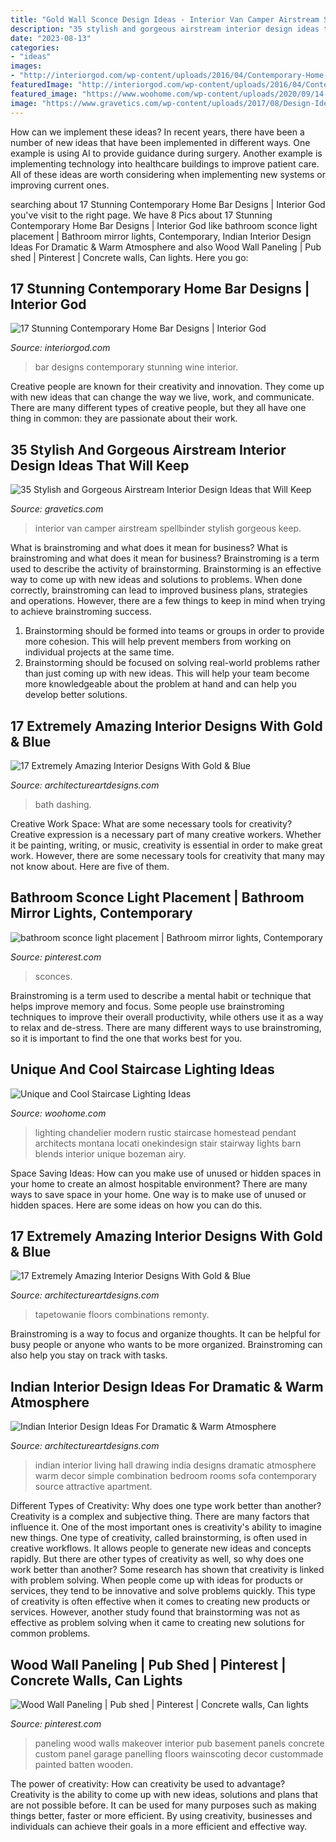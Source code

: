 ```yaml
---
title: "Gold Wall Sconce Design Ideas - Interior Van Camper Airstream Spellbinder Stylish Gorgeous Keep"
description: "35 stylish and gorgeous airstream interior design ideas that will keep"
date: "2023-08-13"
categories:
- "ideas"
images:
- "http://interiorgod.com/wp-content/uploads/2016/04/Contemporary-Home-Bar-Designs-wine-storage.jpg"
featuredImage: "http://interiorgod.com/wp-content/uploads/2016/04/Contemporary-Home-Bar-Designs-wine-storage.jpg"
featured_image: "https://www.woohome.com/wp-content/uploads/2020/09/14-Rustic-Chandelier-With-an-Airy-Openwork-Design.jpg"
image: "https://www.gravetics.com/wp-content/uploads/2017/08/Design-Ideas-for-Camper-Van.jpg"
---
```



How can we implement these ideas?
In recent years, there have been a number of new ideas that have been implemented in different ways. One example is using AI to provide guidance during surgery. Another example is implementing technology into healthcare buildings to improve patient care. All of these ideas are worth considering when implementing new systems or improving current ones.

	

		
searching about 17 Stunning Contemporary Home Bar Designs | Interior God you've visit to the right page. We have 8 Pics about 17 Stunning Contemporary Home Bar Designs | Interior God like bathroom sconce light placement | Bathroom mirror lights, Contemporary, Indian Interior Design Ideas For Dramatic &amp; Warm Atmosphere and also Wood Wall Paneling | Pub shed | Pinterest | Concrete walls, Can lights. Here you go:
		
    
## 17 Stunning Contemporary Home Bar Designs | Interior God

<img loading=lazy src="http://interiorgod.com/wp-content/uploads/2016/04/Contemporary-Home-Bar-Designs-wine-storage.jpg" onerror="this.onerror=null;this.src='https://tse4.mm.bing.net/th?id=OIP.9qsW3TAVwJu7cM2EmmnPHQHaLS&amp;pid=15.1';" alt="17 Stunning Contemporary Home Bar Designs | Interior God">

_Source: interiorgod.com_

>bar designs contemporary stunning wine interior. 

	

Creative people are known for their creativity and innovation. They come up with new ideas that can change the way we live, work, and communicate. There are many different types of creative people, but they all have one thing in common: they are passionate about their work.

    
## 35 Stylish And Gorgeous Airstream Interior Design Ideas That Will Keep

<img loading=lazy src="https://www.gravetics.com/wp-content/uploads/2017/08/Design-Ideas-for-Camper-Van.jpg" onerror="this.onerror=null;this.src='https://tse4.mm.bing.net/th?id=OIP.KOQhNcaCe3tRm1_ASQwgoAHaLH&amp;pid=15.1';" alt="35 Stylish and Gorgeous Airstream Interior Design Ideas that Will Keep">

_Source: gravetics.com_

>interior van camper airstream spellbinder stylish gorgeous keep. 

	

What is brainstroming and what does it mean for business?
What is brainstroming and what does it mean for business?
Brainstroming is a term used to describe the activity of brainstorming. Brainstorming is an effective way to come up with new ideas and solutions to problems. When done correctly, brainstroming can lead to improved business plans, strategies and operations. However, there are a few things to keep in mind when trying to achieve brainstroming success.

1) Brainstorming should be formed into teams or groups in order to provide more cohesion. This will help prevent members from working on individual projects at the same time.
2) Brainstorming should be focused on solving real-world problems rather than just coming up with new ideas. This will help your team become more knowledgeable about the problem at hand and can help you develop better solutions.

    
## 17 Extremely Amazing Interior Designs With Gold &amp; Blue

<img loading=lazy src="https://www.architectureartdesigns.com/wp-content/uploads/2016/03/11-24.jpg" onerror="this.onerror=null;this.src='https://tse1.mm.bing.net/th?id=OIP.4WB-M8Gg89BI_3bU_minVgAAAA&amp;pid=15.1';" alt="17 Extremely Amazing Interior Designs With Gold &amp; Blue">

_Source: architectureartdesigns.com_

>bath dashing. 

	

Creative Work Space: What are some necessary tools for creativity?
Creative expression is a necessary part of many creative workers. Whether it be painting, writing, or music, creativity is essential in order to make great work. However, there are some necessary tools for creativity that many may not know about. Here are five of them.

    
## Bathroom Sconce Light Placement | Bathroom Mirror Lights, Contemporary

<img loading=lazy src="https://i.pinimg.com/736x/e4/ae/27/e4ae27fbdaa07c09e4255bc117284bb1--bathroom-sconces.jpg" onerror="this.onerror=null;this.src='https://tse1.mm.bing.net/th?id=OIP.ntG4L6_288TV7d-sHUeU5QHaJQ&amp;pid=15.1';" alt="bathroom sconce light placement | Bathroom mirror lights, Contemporary">

_Source: pinterest.com_

>sconces. 

	

Brainstroming is a term used to describe a mental habit or technique that helps improve memory and focus. Some people use brainstroming techniques to improve their overall productivity, while others use it as a way to relax and de-stress. There are many different ways to use brainstroming, so it is important to find the one that works best for you.

    
## Unique And Cool Staircase Lighting Ideas

<img loading=lazy src="https://www.woohome.com/wp-content/uploads/2020/09/14-Rustic-Chandelier-With-an-Airy-Openwork-Design.jpg" onerror="this.onerror=null;this.src='https://tse4.mm.bing.net/th?id=OIP.TATU5_cm_71T5aDdFZXbHgHaLH&amp;pid=15.1';" alt="Unique and Cool Staircase Lighting Ideas">

_Source: woohome.com_

>lighting chandelier modern rustic staircase homestead pendant architects montana locati onekindesign stair stairway lights barn blends interior unique bozeman airy. 

	

Space Saving Ideas: How can you make use of unused or hidden spaces in your home to create an almost hospitable environment?
There are many ways to save space in your home. One way is to make use of unused or hidden spaces. Here are some ideas on how you can do this.

    
## 17 Extremely Amazing Interior Designs With Gold &amp; Blue

<img loading=lazy src="https://www.architectureartdesigns.com/wp-content/uploads/2016/03/9-24.jpg" onerror="this.onerror=null;this.src='https://tse2.mm.bing.net/th?id=OIP.EFrq-74LuyUQOVhcjwz92QHaFj&amp;pid=15.1';" alt="17 Extremely Amazing Interior Designs With Gold &amp; Blue">

_Source: architectureartdesigns.com_

>tapetowanie floors combinations remonty. 

	

Brainstroming is a way to focus and organize thoughts. It can be helpful for busy people or anyone who wants to be more organized. Brainstroming can also help you stay on track with tasks.

    
## Indian Interior Design Ideas For Dramatic &amp; Warm Atmosphere

<img loading=lazy src="https://www.architectureartdesigns.com/wp-content/uploads/2015/02/634-630x420.jpg" onerror="this.onerror=null;this.src='https://tse2.mm.bing.net/th?id=OIP.B5KbezD1SqrZqlkR-f9w3gHaE8&amp;pid=15.1';" alt="Indian Interior Design Ideas For Dramatic &amp; Warm Atmosphere">

_Source: architectureartdesigns.com_

>indian interior living hall drawing india designs dramatic atmosphere warm decor simple combination bedroom rooms sofa contemporary source attractive apartment. 

	

Different Types of Creativity: Why does one type work better than another?
Creativity is a complex and subjective thing. There are many factors that influence it. One of the most important ones is creativity's ability to imagine new things. One type of creativity, called brainstorming, is often used in creative workflows. It allows people to generate new ideas and concepts rapidly. But there are other types of creativity as well, so why does one work better than another?
Some research has shown that creativity is linked with problem solving. When people come up with ideas for products or services, they tend to be innovative and solve problems quickly. This type of creativity is often effective when it comes to creating new products or services. However, another study found that brainstorming was not as effective as problem solving when it came to creating new solutions for common problems.

    
## Wood Wall Paneling | Pub Shed | Pinterest | Concrete Walls, Can Lights

<img loading=lazy src="https://s-media-cache-ak0.pinimg.com/736x/28/d4/9e/28d49e7f0014152ba8f36cb8d0cc552a.jpg" onerror="this.onerror=null;this.src='https://tse1.mm.bing.net/th?id=OIP.MISFiYbmdQj4s_OUp_fnBgHaLJ&amp;pid=15.1';" alt="Wood Wall Paneling | Pub shed | Pinterest | Concrete walls, Can lights">

_Source: pinterest.com_

>paneling wood walls makeover interior pub basement panels concrete custom panel garage panelling floors wainscoting decor custommade painted batten wooden. 

	

The power of creativity: How can creativity be used to advantage?
Creativity is the ability to come up with new ideas, solutions and plans that are not possible before. It can be used for many purposes such as making things better, faster or more efficient. By using creativity, businesses and individuals can achieve their goals in a more efficient and effective way.


